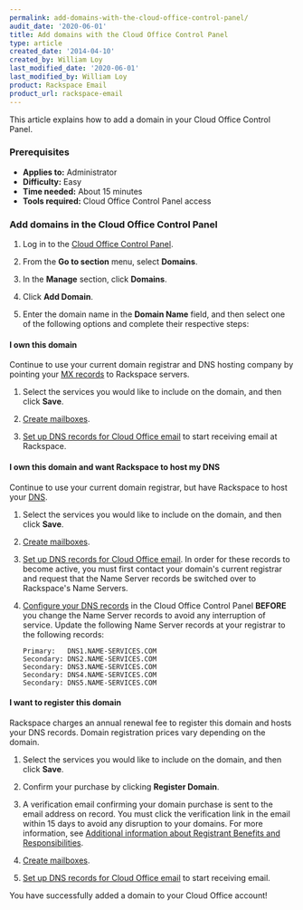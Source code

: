 ```yaml
---
permalink: add-domains-with-the-cloud-office-control-panel/
audit_date: '2020-06-01'
title: Add domains with the Cloud Office Control Panel
type: article
created_date: '2014-04-10'
created_by: William Loy
last_modified_date: '2020-06-01'
last_modified_by: William Loy
product: Rackspace Email
product_url: rackspace-email
---
```


This article explains how to add a domain in your Cloud Office Control Panel.

### Prerequisites

- **Applies to:** Administrator
- **Difficulty:** Easy
- **Time needed:** About 15 minutes
- **Tools required:**  Cloud Office Control Panel access


### Add domains in the Cloud Office Control Panel

1. Log in to the [Cloud Office Control Panel](https://cp.rackspace.com).

2. From the **Go to section** menu, select **Domains**.

3. In the **Manage** section, click **Domains**.

4. Click **Add Domain**.

5. Enter the domain name in the **Domain Name** field, and then select one of the following options and complete their respective steps:

#### I own this domain

Continue to use your current domain registrar and DNS hosting company by pointing your [MX records](/how-to/dns-record-definitions) to Rackspace servers.

1. Select the services you would like to include on the domain, and then click **Save**.

2. [Create mailboxes](/how-to/add-rackspace-email-mailboxes).

3. [Set up DNS records for Cloud Office email](/how-to/set-up-dns-records-for-cloud-office-email) to start receiving email at Rackspace.

#### I own this domain and want Rackspace to host my DNS

Continue to use your current domain registrar, but have Rackspace to host your [DNS](/how-to/set-up-dns-records-for-cloud-office-email).  

1. Select the services you would like to include on the domain, and then click **Save**.

2. [Create mailboxes](/how-to/add-rackspace-email-mailboxes).

3. [Set up DNS records for Cloud Office email](/how-to/set-up-dns-records-for-cloud-office-email). In order for these records to become active, you must first contact your domain's current registrar and request that the Name Server records be switched over to Rackspace's Name Servers.

4. [Configure your DNS records](/how-to/set-up-dns-records-for-cloud-office-email) in the Cloud Office Control Panel **BEFORE** you change the Name Server records to avoid any interruption of service. Update the following Name Server records at your registrar to the following records:

       Primary:   DNS1.NAME-SERVICES.COM
       Secondary: DNS2.NAME-SERVICES.COM
       Secondary: DNS3.NAME-SERVICES.COM
       Secondary: DNS4.NAME-SERVICES.COM
       Secondary: DNS5.NAME-SERVICES.COM

#### I want to register this domain

Rackspace charges an annual renewal fee to register this domain and hosts your DNS records. Domain registration prices vary depending on the domain.

1. Select the services you would like to include on the domain, and then click **Save**.

2. Confirm your purchase by clicking **Register Domain**.

3. A verification email confirming your domain purchase is sent to the email address on record. You must click the verification link in the email within 15 days to avoid any disruption to your domains. For more information, see [Additional information about Registrant Benefits and Responsibilities](https://www.rackspace.com/information/legal/RAAInfo).

4. [Create mailboxes](/how-to/add-rackspace-email-mailboxes).

5. [Set up DNS records for Cloud Office email](/how-to/set-up-dns-records-for-cloud-office-email) to start receiving email.

You have successfully added a domain to your Cloud Office account!
